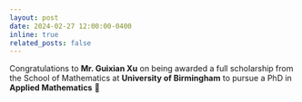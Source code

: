 ```yaml
---
layout: post
date: 2024-02-27 12:00:00-0400
inline: true
related_posts: false
---
```


Congratulations to **Mr. Guixian Xu** on being awarded a full scholarship from the  School of Mathematics at **University of Birmingham** to pursue a PhD in **Applied Mathematics**  :tada:
